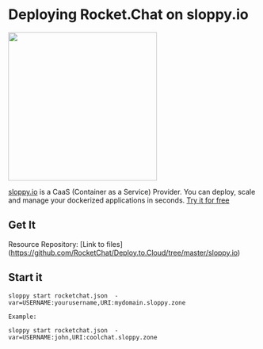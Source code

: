 # Deploying Rocket.Chat on sloppy.io

<p><a href="http://sloppy.io"><img src="http://sloppy.io/wp-content/uploads/2014/04/sloppy-icon.png" align="top" height="300" width="300" ></a></p>


[sloppy.io](http://sloppy.io) is a CaaS (Container as a Service) Provider. You can deploy, scale and manage your dockerized applications in seconds. [Try it for free](http://sloppy.io/#signup) 
  
## Get It  
Resource Repository: [Link to files] (https://github.com/RocketChat/Deploy.to.Cloud/tree/master/sloppy.io)
  
## Start it
```
sloppy start rocketchat.json  -var=USERNAME:yourusername,URI:mydomain.sloppy.zone
   
Example:
   
sloppy start rocketchat.json  -var=USERNAME:john,URI:coolchat.sloppy.zone
```
